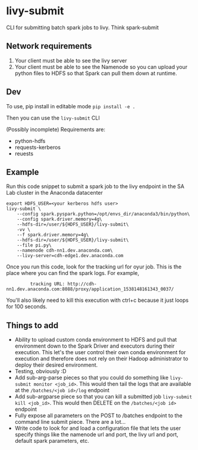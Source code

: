 # livy-submit
CLI for submitting batch spark jobs to livy. Think spark-submit

## Network requirements

1. Your client must be able to see the livy server
2. Your client must be able to see the Namenode so you can upload your python files to HDFS so that
   Spark can pull them down at runtime.

## Dev
To use, pip install in editable mode `pip install -e .`

Then you can use the `livy-submit` CLI

(Possibly incomplete) Requirements are:
* python-hdfs
* requests-kerberos
* reuests

## Example
Run this code snippet to submit a spark job to the livy endpoint in the SA Lab cluster in the
Anaconda datacenter

```
export HDFS_USER=<your kerberos hdfs user>
livy-submit \
    --config spark.pyspark.python=/opt/envs_dir/anaconda3/bin/python\
    --config spark.driver.memory=4g\
    --hdfs-dir=/user/${HDFS_USER}/livy-submit\
    -vv \
    --f spark.driver.memory=4g\
    --hdfs-dir=/user/${HDFS_USER}/livy-submit\
    --file pi.py\
    --namenode cdh-nn1.dev.anaconda.com\
    --livy-server=cdh-edge1.dev.anaconda.com
```

Once you run this code, look for the tracking url for oyur job. This is the place where you can
find the spark logs. For example,
```
         tracking URL: http://cdh-nn1.dev.anaconda.com:8088/proxy/application_1538148161343_0037/
```

You'll also likely need to kill this execution with ctrl+c because it just loops for 100 seconds.

## Things to add

* Ability to upload custom conda environment to HDFS and pull that environment down to the Spark
  Driver and executors during their execution. This let's the user control their own conda
  environment for execution and therefore does not rely on their Hadoop administrator to deploy
  their desired environment.
* Testing, obviously :D
* Add sub-arg-parse pieces so that you could do something like `livy-submit monitor <job_id>`. This
  would then tail the logs that are available at the `/batches/<job id>/log` endpoint
* Add sub-argparse piece so that you can kill a submitted job `livy-submit kill <job_id>`. This
  would then DELETE on the `/batches/<job id>` endpoint
* Fully expose all parameters on the POST to /batches endpoint to the command line submit piece.
  There are a lot...
* Write code to look for and load a configuration file that lets the user specify things like the
  namenode url and port, the livy url and port, default spark parameters, etc.
